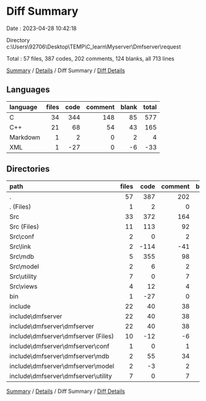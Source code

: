 # Diff Summary

Date : 2023-04-28 10:42:18

Directory c:\\Users\\92706\\Desktop\\TEMP\\C_learn\\Myserver\\Dmfserver\\request

Total : 57 files,  387 codes, 202 comments, 124 blanks, all 713 lines

[Summary](results.md) / [Details](details.md) / Diff Summary / [Diff Details](diff-details.md)

## Languages
| language | files | code | comment | blank | total |
| :--- | ---: | ---: | ---: | ---: | ---: |
| C | 34 | 344 | 148 | 85 | 577 |
| C++ | 21 | 68 | 54 | 43 | 165 |
| Markdown | 1 | 2 | 0 | 2 | 4 |
| XML | 1 | -27 | 0 | -6 | -33 |

## Directories
| path | files | code | comment | blank | total |
| :--- | ---: | ---: | ---: | ---: | ---: |
| . | 57 | 387 | 202 | 124 | 713 |
| . (Files) | 1 | 2 | 0 | 2 | 4 |
| Src | 33 | 372 | 164 | 100 | 636 |
| Src (Files) | 11 | 113 | 92 | 38 | 243 |
| Src\\conf | 2 | 0 | 2 | 2 | 4 |
| Src\\link | 2 | -114 | -41 | -31 | -186 |
| Src\\mdb | 5 | 355 | 98 | 87 | 540 |
| Src\\model | 2 | 6 | 2 | 0 | 8 |
| Src\\utility | 7 | 0 | 7 | 0 | 7 |
| Src\\views | 4 | 12 | 4 | 4 | 20 |
| bin | 1 | -27 | 0 | -6 | -33 |
| include | 22 | 40 | 38 | 28 | 106 |
| include\\dmfserver | 22 | 40 | 38 | 28 | 106 |
| include\\dmfserver\\dmfserver | 22 | 40 | 38 | 28 | 106 |
| include\\dmfserver\\dmfserver (Files) | 10 | -12 | -6 | 0 | -18 |
| include\\dmfserver\\dmfserver\\conf | 1 | 0 | 1 | 0 | 1 |
| include\\dmfserver\\dmfserver\\mdb | 2 | 55 | 34 | 27 | 116 |
| include\\dmfserver\\dmfserver\\model | 2 | -3 | 2 | 0 | -1 |
| include\\dmfserver\\dmfserver\\utility | 7 | 0 | 7 | 1 | 8 |

[Summary](results.md) / [Details](details.md) / Diff Summary / [Diff Details](diff-details.md)